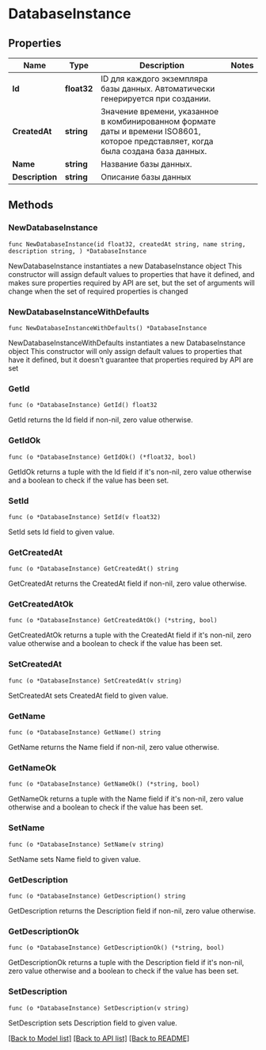 # DatabaseInstance

## Properties

Name | Type | Description | Notes
------------ | ------------- | ------------- | -------------
**Id** | **float32** | ID для каждого экземпляра базы данных. Автоматически генерируется при создании. | 
**CreatedAt** | **string** | Значение времени, указанное в комбинированном формате даты и времени ISO8601, которое представляет, когда была создана база данных. | 
**Name** | **string** | Название базы данных. | 
**Description** | **string** | Описание базы данных | 

## Methods

### NewDatabaseInstance

`func NewDatabaseInstance(id float32, createdAt string, name string, description string, ) *DatabaseInstance`

NewDatabaseInstance instantiates a new DatabaseInstance object
This constructor will assign default values to properties that have it defined,
and makes sure properties required by API are set, but the set of arguments
will change when the set of required properties is changed

### NewDatabaseInstanceWithDefaults

`func NewDatabaseInstanceWithDefaults() *DatabaseInstance`

NewDatabaseInstanceWithDefaults instantiates a new DatabaseInstance object
This constructor will only assign default values to properties that have it defined,
but it doesn't guarantee that properties required by API are set

### GetId

`func (o *DatabaseInstance) GetId() float32`

GetId returns the Id field if non-nil, zero value otherwise.

### GetIdOk

`func (o *DatabaseInstance) GetIdOk() (*float32, bool)`

GetIdOk returns a tuple with the Id field if it's non-nil, zero value otherwise
and a boolean to check if the value has been set.

### SetId

`func (o *DatabaseInstance) SetId(v float32)`

SetId sets Id field to given value.


### GetCreatedAt

`func (o *DatabaseInstance) GetCreatedAt() string`

GetCreatedAt returns the CreatedAt field if non-nil, zero value otherwise.

### GetCreatedAtOk

`func (o *DatabaseInstance) GetCreatedAtOk() (*string, bool)`

GetCreatedAtOk returns a tuple with the CreatedAt field if it's non-nil, zero value otherwise
and a boolean to check if the value has been set.

### SetCreatedAt

`func (o *DatabaseInstance) SetCreatedAt(v string)`

SetCreatedAt sets CreatedAt field to given value.


### GetName

`func (o *DatabaseInstance) GetName() string`

GetName returns the Name field if non-nil, zero value otherwise.

### GetNameOk

`func (o *DatabaseInstance) GetNameOk() (*string, bool)`

GetNameOk returns a tuple with the Name field if it's non-nil, zero value otherwise
and a boolean to check if the value has been set.

### SetName

`func (o *DatabaseInstance) SetName(v string)`

SetName sets Name field to given value.


### GetDescription

`func (o *DatabaseInstance) GetDescription() string`

GetDescription returns the Description field if non-nil, zero value otherwise.

### GetDescriptionOk

`func (o *DatabaseInstance) GetDescriptionOk() (*string, bool)`

GetDescriptionOk returns a tuple with the Description field if it's non-nil, zero value otherwise
and a boolean to check if the value has been set.

### SetDescription

`func (o *DatabaseInstance) SetDescription(v string)`

SetDescription sets Description field to given value.



[[Back to Model list]](../README.md#documentation-for-models) [[Back to API list]](../README.md#documentation-for-api-endpoints) [[Back to README]](../README.md)


